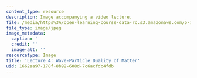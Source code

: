 ```yaml
---
content_type: resource
description: Image accompanying a video lecture.
file: /media/https%3A/open-learning-course-data-rc.s3.amazonaws.com/5-111-principles-of-chemical-science-fall-2008/1662aa97178f8b92608d7c6acfdc4fdb_4.jpg
file_type: image/jpeg
image_metadata:
  caption: ''
  credit: ''
  image-alt: ''
resourcetype: Image
title: 'Lecture 4: Wave-Particle Duality of Matter'
uid: 1662aa97-178f-8b92-608d-7c6acfdc4fdb
---
```


